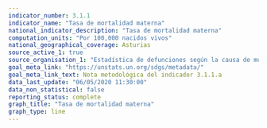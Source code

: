 ```yaml
---
indicator_number: 3.1.1
indicator_name: "Tasa de mortalidad materna"
national_indicator_description: "Tasa de mortalidad materna"
computation_units: "Por 100,000 nacidos vivos"
national_geographical_coverage: Asturias
source_active_1: true
source_organisation_1: "Estadística de defunciones según la causa de muerte, INE"
goal_meta_link: "https://unstats.un.org/sdgs/metadata/"
goal_meta_link_text: Nota metodológica del indicador 3.1.1.a
data_last_update: "06/05/2020 11:30:00"
data_non_statistical: false
reporting_status: complete
graph_title: "Tasa de mortalidad materna"
graph_type: line
---
```

